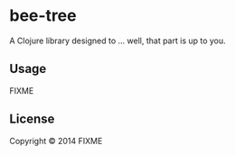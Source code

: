 # bee-tree

A Clojure library designed to ... well, that part is up to you.

## Usage

FIXME

## License

Copyright © 2014 FIXME

